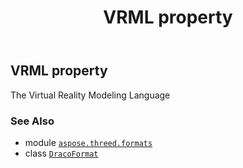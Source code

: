 ﻿---
title: VRML property
second_title: Aspose.3D for Python via .NET API References
description: 
type: docs
weight: 530
url: /aspose.threed.formats/dracoformat/vrml/
is_root: false
---

## VRML property


The Virtual Reality Modeling Language

### See Also
* module [`aspose.threed.formats`](../../)
* class [`DracoFormat`](/3d/python-net/aspose.threed.formats/dracoformat)
